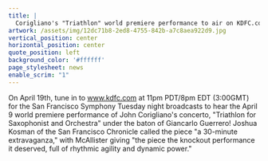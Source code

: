 ```yaml
---
title: |
  Corigliano's "Triathlon" world premiere performance to air on KDFC.com on April 19th!
artwork: /assets/img/12dc71b8-2ed8-4755-842b-a7c8aea922d9.jpg
vertical_position: center
horizontal_position: center
quote_position: left
background_color: '#ffffff'
page_stylesheet: news
enable_scrim: "1"
---
```

On April 19th, tune in to www.kdfc.com at 11pm PDT/8pm EDT (3:00GMT) for the San Francisco Symphony Tuesday night broadcasts to hear the April 9 world premiere performance of John Corigliano's concerto, "Triathlon for Saxophonist and Orchestra" under the baton of Giancarlo Guerrero! Joshua Kosman of the San Francisco Chronicle called the piece "a 30-minute extravaganza," with McAllister giving "the piece the knockout performance it deserved, full of rhythmic agility and dynamic power." 